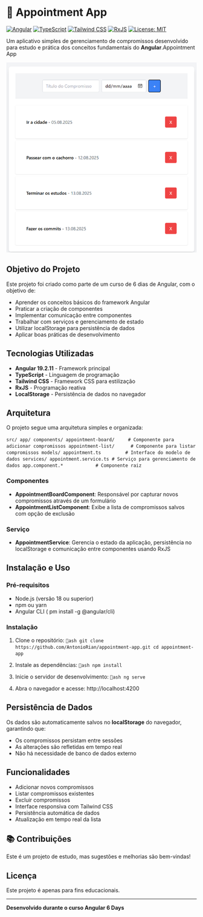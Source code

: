 ﻿# 📅 Appointment App

[![Angular](https://img.shields.io/badge/Angular-DD0031?style=for-the-badge&logo=angular&logoColor=white)](https://angular.io/)
[![TypeScript](https://img.shields.io/badge/TypeScript-007ACC?style=for-the-badge&logo=typescript&logoColor=white)](https://www.typescriptlang.org/)
[![Tailwind CSS](https://img.shields.io/badge/Tailwind_CSS-38B2AC?style=for-the-badge&logo=tailwind-css&logoColor=white)](https://tailwindcss.com/)
[![RxJS](https://img.shields.io/badge/RxJS-B7178C?style=for-the-badge&logo=reactivex&logoColor=white)](https://rxjs.dev/)
[![License: MIT](https://img.shields.io/badge/License-MIT-yellow.svg?style=for-the-badge)](https://opensource.org/licenses/MIT)

Um aplicativo simples de gerenciamento de compromissos desenvolvido para estudo e prática dos conceitos fundamentais do **Angular**.Appointment App


![Interface do Appointment App](./screenshots/appointment-app.png)


##  Objetivo do Projeto

Este projeto foi criado como parte de um curso de 6 dias de Angular, com o objetivo de:
- Aprender os conceitos básicos do framework Angular
- Praticar a criação de componentes
- Implementar comunicação entre componentes
- Trabalhar com serviços e gerenciamento de estado
- Utilizar localStorage para persistência de dados
- Aplicar boas práticas de desenvolvimento

##  Tecnologias Utilizadas

- **Angular 19.2.11** - Framework principal
- **TypeScript** - Linguagem de programação
- **Tailwind CSS** - Framework CSS para estilização
- **RxJS** - Programação reativa
- **LocalStorage** - Persistência de dados no navegador
  

##  Arquitetura

O projeto segue uma arquitetura simples e organizada:

`
src/
 app/
    components/
       appointment-board/     # Componente para adicionar compromissos
       appointment-list/      # Componente para listar compromissos
    models/
       appointment.ts         # Interface do modelo de dados
    services/
       appointment.service.ts # Serviço para gerenciamento de dados
    app.component.*            # Componente raiz
`

### Componentes

- **AppointmentBoardComponent**: Responsável por capturar novos compromissos através de um formulário
- **AppointmentListComponent**: Exibe a lista de compromissos salvos com opção de exclusão

### Serviço

- **AppointmentService**: Gerencia o estado da aplicação, persistência no localStorage e comunicação entre componentes usando RxJS

##  Instalação e Uso

### Pré-requisitos

- Node.js (versão 18 ou superior)
- npm ou yarn
- Angular CLI (
pm install -g @angular/cli)

### Instalação

1. Clone o repositório:
`ash
git clone https://github.com/AntonioRian/appointment-app.git
cd appointment-app
`

2. Instale as dependências:
`ash
npm install
`

3. Inicie o servidor de desenvolvimento:
`ash
ng serve
`

4. Abra o navegador e acesse: http://localhost:4200


##  Persistência de Dados

Os dados são automaticamente salvos no **localStorage** do navegador, garantindo que:
- Os compromissos persistam entre sessões
- As alterações são refletidas em tempo real
- Não há necessidade de banco de dados externo

##  Funcionalidades

-  Adicionar novos compromissos
-  Listar compromissos existentes
-  Excluir compromissos
-  Interface responsiva com Tailwind CSS
-  Persistência automática de dados
-  Atualização em tempo real da lista



## 📚 Contribuições

Este é um projeto de estudo, mas sugestões e melhorias são bem-vindas!

##  Licença

Este projeto é apenas para fins educacionais.

---

**Desenvolvido durante o curso Angular 6 Days**
